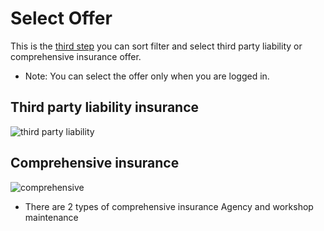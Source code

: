 # Select Offer

This is the [third step](https://insurance.inovola-stage.com/insuranceOffers/) you can sort filter and select third party liability or comprehensive insurance offer.

- Note: You can select the offer only when you are logged in.

## Third party liability insurance

![third party liability](/images/steps/step3-third_party_liability.png)

## Comprehensive insurance

![comprehensive](/images/steps/step3-comprehensive.png)

- There are 2 types of comprehensive insurance Agency and workshop maintenance
